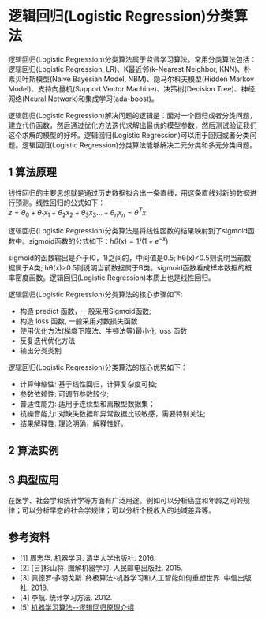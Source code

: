 # 逻辑回归(Logistic Regression)分类算法

逻辑回归(Logistic Regression)分类算法属于监督学习算法。常用分类算法包括：逻辑回归(Logistic Regression, LR)、K最近邻(k-Nearest Neighbor, KNN)、朴素贝叶斯模型(Naive Bayesian Model, NBM)、隐马尔科夫模型(Hidden Markov Model)、支持向量机(Support Vector Machine)、决策树(Decision Tree)、神经网络(Neural Network)和集成学习(ada-boost)。

逻辑回归(Logistic Regression)解决问题的逻辑是：面对一个回归或者分类问题，建立代价函数，然后通过优化方法迭代求解出最优的模型参数，然后测试验证我们这个求解的模型的好坏。逻辑回归(Logistic Regression)可以用于回归或者分类问题。逻辑回归(Logistic Regression)分类算法能够解决二元分类和多元分类问题。

## 1 算法原理

线性回归的主要思想就是通过历史数据拟合出一条直线，用这条直线对新的数据进行预测。线性回归的公式如下：  
$z=θ_0+θ_1x_1+θ_2x_2+θ_3x_3...+θ_nx_n=θ^Tx$

逻辑回归(Logistic Regression)分类算法是将线性函数的结果映射到了sigmoid函数中。sigmoid函数的公式如下：$hθ(x)=1/(1+e^{-x})$

sigmoid的函数输出是介于(0，1)之间的，中间值是0.5; hθ(x)<0.5则说明当前数据属于A类; hθ(x)>0.5则说明当前数据属于B类。sigmoid函数看成样本数据的概率密度函数。逻辑回归(Logistic Regression)本质上也是线性回归。

逻辑回归(Logistic Regression)分类算法的核心步骤如下:

- 构造 predict 函数，一般采用Sigmoid函数;
- 构造 loss 函数, 一般采用对数损失函数
- 使用优化方法(梯度下降法、牛顿法等)最小化 loss 函数
- 反复迭代优化方法
- 输出分类类别

逻辑回归(Logistic Regression)分类算法的核心优势如下：

- 计算伸缩性: 基于线性回归，计算复杂度可控;
- 参数依赖性: 可调节参数较少;
- 普适性能力: 适用于连续型和离散型数据集；
- 抗噪音能力: 对缺失数据和异常数据比较敏感，需要特别关注;
- 结果解释性: 理论明确，解释性好。

## 2 算法实例

## 3 典型应用

在医学、社会学和统计学等方面有广泛用途。例如可以分析癌症和年龄之间的规律；可以分析早恋的社会学规律；可以分析个税收入的地域差异等。

## 参考资料

- [1] 周志华. 机器学习. 清华大学出版社. 2016.
- [2] [日]杉山将. 图解机器学习. 人民邮电出版社. 2015.
- [3] 佩德罗·多明戈斯. 终极算法-机器学习和人工智能如何重塑世界. 中信出版社. 2018.
- [4] 李航. 统计学习方法. 2012.
- [5] [机器学习算法--逻辑回归原理介绍](https://blog.csdn.net/chibangyuxun/article/details/53148005)